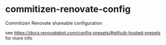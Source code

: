 # commitizen-renovate-config
Commitizen Renovate shareable configuration

see https://docs.renovatebot.com/config-presets/#github-hosted-presets for more info
